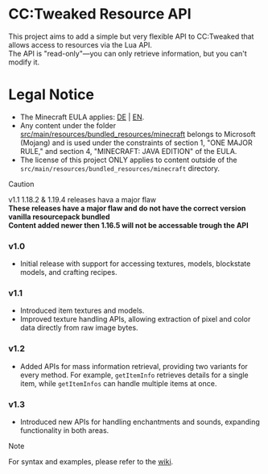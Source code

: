 # CC:Tweaked Resource API

This project aims to add a simple but very flexible API to CC:Tweaked that allows access to resources via the Lua API.  
The API is "read-only"—you can only retrieve information, but you can't modify it.

# Legal Notice
- The Minecraft EULA applies: [DE](https://www.minecraft.net/de-de/terms/r2) | [EN](https://www.minecraft.net/en-us/terms/r2).
- Any content under the folder [src/main/resources/bundled_resources/minecraft](https://github.com/FireDragon91245/CCT-Resource-API/tree/master/src/main/resources/bundled_resources/minecraft) belongs to Microsoft (Mojang) and is used under the constraints of section 1, "ONE MAJOR RULE," and section 4, "MINECRAFT: JAVA EDITION" of the EULA.
- The license of this project ONLY applies to content outside of the `src/main/resources/bundled_resources/minecraft` directory.  
  
> [!CAUTION]
> v1.1 1.18.2 & 1.19.4 releases hava a major flaw  
> **These releases have a major flaw and do not have the correct version vanilla resourcepack bundled  
> Content added newer then 1.16.5 will not be accessable trough the API**

### v1.0
- Initial release with support for accessing textures, models, blockstate models, and crafting recipes.

### v1.1
- Introduced item textures and models.
- Improved texture handling APIs, allowing extraction of pixel and color data directly from raw image bytes.

### v1.2
- Added APIs for mass information retrieval, providing two variants for every method. For example, `getItemInfo` retrieves details for a single item, while `getItemInfos` can handle multiple items at once.

### v1.3
- Introduced new APIs for handling enchantments and sounds, expanding functionality in both areas.

> [!NOTE]
> For syntax and examples, please refer to the [wiki](https://github.com/FireDragon91245/CCT-Resource-API/wiki).
